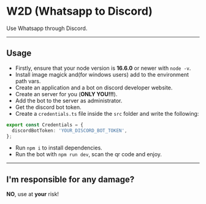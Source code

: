 # W2D (Whatsapp to Discord)

Use Whatsapp through Discord.

---

## Usage

- Firstly, ensure that your node version is **16.6.0** or newer with `node -v`.
- Install image magick and(for windows users) add to the environment path vars.
- Create an application and a bot on discord developer website.
- Create an server for you (**ONLY YOU!!!**).
- Add the bot to the server as administrator.
- Get the discord bot token.
- Create a `credentials.ts` file inside the `src` folder and write the following:
```typescript
export const Credentials = {
  discordBotToken: 'YOUR_DISCORD_BOT_TOKEN',
};
```
- Run `npm i` to install dependencies.
- Run the bot with `npm run dev`, scan the qr code and enjoy.

---

## I'm responsible for any damage?

**NO**, use at **your** risk!
